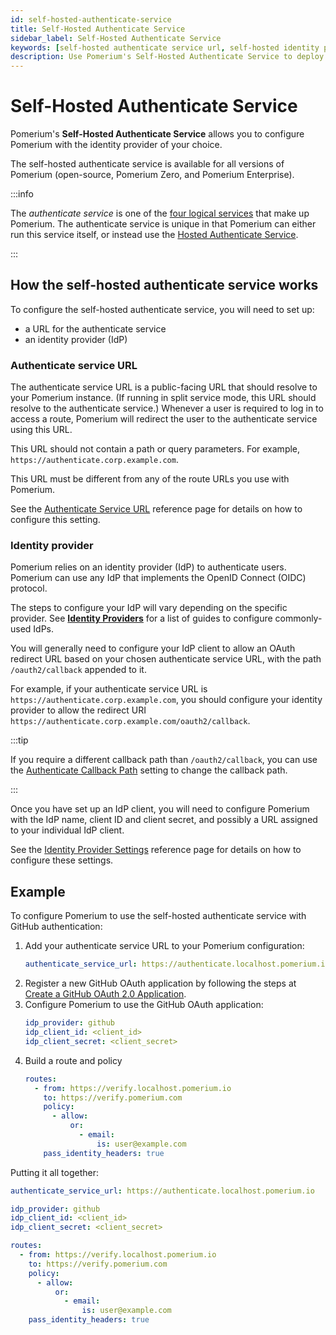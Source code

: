 ```yaml
---
id: self-hosted-authenticate-service
title: Self-Hosted Authenticate Service
sidebar_label: Self-Hosted Authenticate Service
keywords: [self-hosted authenticate service url, self-hosted identity provider]
description: Use Pomerium's Self-Hosted Authenticate Service to deploy Pomerium with your own identity provider.
---
```


# Self-Hosted Authenticate Service

Pomerium's **Self-Hosted Authenticate Service** allows you to configure Pomerium with the identity provider of your choice.

The self-hosted authenticate service is available for all versions of Pomerium (open-source, Pomerium Zero, and Pomerium Enterprise).

:::info

The _authenticate service_ is one of the [four logical services](/docs/internals/architecture#component-level) that make up Pomerium. The authenticate service is unique in that Pomerium can either run this service itself, or instead use the [Hosted Authenticate Service](/docs/capabilities/hosted-authenticate-service).

:::

## How the self-hosted authenticate service works

To configure the self-hosted authenticate service, you will need to set up:
- a URL for the authenticate service
- an identity provider (IdP)

### Authenticate service URL

The authenticate service URL is a public-facing URL that should resolve to your Pomerium instance. (If running in split service mode, this URL should resolve to the authenticate service.) Whenever a user is required to log in to access a route, Pomerium will redirect the user to the authenticate service using this URL.

This URL should not contain a path or query parameters. For example, `https://authenticate.corp.example.com`.

This URL must be different from any of the route URLs you use with Pomerium.

See the [Authenticate Service URL](/docs/reference/service-urls#authenticate-service-url) reference page for details on how to configure this setting.


### Identity provider

Pomerium relies on an identity provider (IdP) to authenticate users. Pomerium can use any IdP that implements the OpenID Connect (OIDC) protocol.

The steps to configure your IdP will vary depending on the specific provider. See [**Identity Providers**](/docs/identity-providers) for a list of guides to configure commonly-used IdPs.

You will generally need to configure your IdP client to allow an OAuth redirect URL based on your chosen authenticate service URL, with the path `/oauth2/callback` appended to it.

For example, if your authenticate service URL is `https://authenticate.corp.example.com`, you should configure your identity provider to allow the redirect URI `https://authenticate.corp.example.com/oauth2/callback`.

:::tip

If you require a different callback path than `/oauth2/callback`, you can use the [Authenticate Callback Path](/docs/reference/authenticate-callback-path) setting to change the callback path.

:::

Once you have set up an IdP client, you will need to configure Pomerium with the IdP name, client ID and client secret, and possibly a URL assigned to your individual IdP client.

See the [Identity Provider Settings](/docs/reference/identity-provider-settings#identity-provider-client-id) reference page for details on how to configure these settings.

## Example

To configure Pomerium to use the self-hosted authenticate service with GitHub authentication:

1. Add your authenticate service URL to your Pomerium configuration:
   ```yaml title="pomerium-config.yaml"
   authenticate_service_url: https://authenticate.localhost.pomerium.io
   ```
1. Register a new GitHub OAuth application by following the steps at [Create a GitHub OAuth 2.0 Application](/docs/identity-providers/github#create-a-github-oauth-20-application).
1. Configure Pomerium to use the GitHub OAuth application:
   ```yaml title="pomerium-config.yaml"
   idp_provider: github
   idp_client_id: <client_id>
   idp_client_secret: <client_secret>
   ```
1. Build a route and policy
   ```yaml title="pomerium-config.yaml"
   routes:
     - from: https://verify.localhost.pomerium.io
       to: https://verify.pomerium.com
       policy:
         - allow:
             or:
               - email:
                   is: user@example.com
       pass_identity_headers: true
   ```

Putting it all together:

```yaml title="pomerium-config.yaml"
authenticate_service_url: https://authenticate.localhost.pomerium.io

idp_provider: github
idp_client_id: <client_id>
idp_client_secret: <client_secret>

routes:
  - from: https://verify.localhost.pomerium.io
    to: https://verify.pomerium.com
    policy:
      - allow:
          or:
            - email:
                is: user@example.com
    pass_identity_headers: true
```

